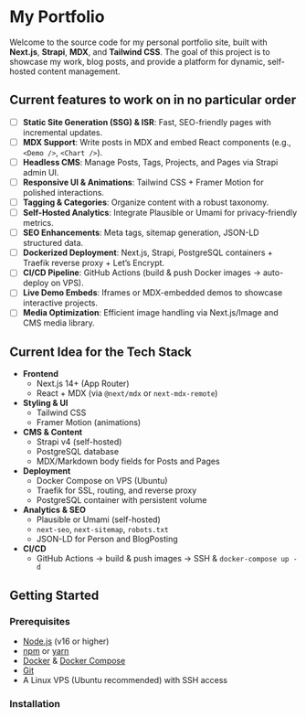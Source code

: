 # My Portfolio

Welcome to the source code for my personal portfolio site, built with **Next.js**, **Strapi**, **MDX**, and **Tailwind CSS**. The goal of this project is to showcase my work, blog posts, and provide a platform for dynamic, self-hosted content management.

## Current features to work on in no particular order

- [ ] **Static Site Generation (SSG) & ISR**: Fast, SEO-friendly pages with incremental updates.  
- [ ] **MDX Support**: Write posts in MDX and embed React components (e.g., `<Demo />`, `<Chart />`).  
- [ ] **Headless CMS**: Manage Posts, Tags, Projects, and Pages via Strapi admin UI.  
- [ ] **Responsive UI & Animations**: Tailwind CSS + Framer Motion for polished interactions.  
- [ ] **Tagging & Categories**: Organize content with a robust taxonomy.  
- [ ] **Self-Hosted Analytics**: Integrate Plausible or Umami for privacy-friendly metrics.  
- [ ] **SEO Enhancements**: Meta tags, sitemap generation, JSON-LD structured data.  
- [ ] **Dockerized Deployment**: Next.js, Strapi, PostgreSQL containers + Traefik reverse proxy + Let’s Encrypt.  
- [ ] **CI/CD Pipeline**: GitHub Actions (build & push Docker images → auto-deploy on VPS).  
- [ ] **Live Demo Embeds**: Iframes or MDX-embedded demos to showcase interactive projects.  
- [ ] **Media Optimization**: Efficient image handling via Next.js/Image and CMS media library.

## Current Idea for the Tech Stack

- **Frontend**  
  - Next.js 14+ (App Router)  
  - React + MDX (via `@next/mdx` or `next-mdx-remote`)  
- **Styling & UI**  
  - Tailwind CSS  
  - Framer Motion (animations)  
- **CMS & Content**  
  - Strapi v4 (self-hosted)  
  - PostgreSQL database  
  - MDX/Markdown body fields for Posts and Pages  
- **Deployment**  
  - Docker Compose on VPS (Ubuntu)  
  - Traefik for SSL, routing, and reverse proxy  
  - PostgreSQL container with persistent volume  
- **Analytics & SEO**  
  - Plausible or Umami (self-hosted)  
  - `next-seo`, `next-sitemap`, `robots.txt`  
  - JSON-LD for Person and BlogPosting  
- **CI/CD**  
  - GitHub Actions → build & push images → SSH & `docker-compose up -d`

## Getting Started

### Prerequisites

- [Node.js](https://nodejs.org/) (v16 or higher)  
- [npm](https://npmjs.com/) or [yarn](https://yarnpkg.com/)  
- [Docker](https://docker.com/) & [Docker Compose](https://docs.docker.com/compose/)  
- [Git](https://git-scm.com/)  
- A Linux VPS (Ubuntu recommended) with SSH access  

### Installation
